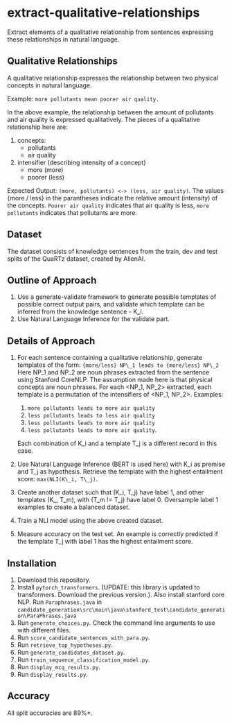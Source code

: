 # extract-qualitative-relationships
Extract elements of a qualitative relationship from sentences expressing these relationships in natural language.

## Qualitative Relationships
A qualitative relationship expresses the relationship between two physical concepts in natural language.

Example: `more pollutants mean poorer air quality.`

In the above example, the relationship between the amount of pollutants and air quality is expressed qualitatively. The pieces of a qualitative relationship here are:

1. concepts:
	- pollutants
	- air quality
2. intensifier (describing intensity of a concept)
	- more (more)
	- poorer (less)

Expected Output: `(more, pollutants) <-> (less, air quality)`. The values {more / less} in the parantheses indicate the relative amount (intensity) of the concepts. `Poorer air quality` indicates that air quality is less, `more pollutants` indicates that pollutants are more.

## Dataset
The dataset consists of knowledge sentences from the train, dev and test splits of the QuaRTz dataset, created by AllenAI.

## Outline of Approach
1. Use a generate-validate framework to generate possible templates of possible correct output pairs, and validate which template can be inferred from the knowledge sentence - K\_i.
2. Use Natural Language Inference for the validate part.

## Details of Approach
1. For each sentence containing a qualitative relationship, generate templates of the form:
	`{more/less} NP\_1 leads to {more/less} NP\_2` Here NP\_1 and NP\_2 are noun phrases extracted from the sentence using Stanford CoreNLP. The assumption made here is that physical concepts are noun phrases. For each <NP\_1, NP\_2> extracted, each template is a permutation of the intensifiers of <NP\_1, NP\_2>.
	Examples: 
	1. `more pollutants leads to more air quality`
	2. `less pollutants leads to less air quality`
	3. `less pollutants leads to more air quality`
	4. `less pollutants leads to more air quality`.

	Each combination of K\_i and a template T\_j is a different record in this case.

2. Use Natural Language Inference (BERT is used here) with K\_i as premise and T\_j as hypothesis. Retrieve the template with the highest entailment score: `max(NLI(K\_i, T\_j)`.

3. Create another dataset such that (K\_i, T\_j) have label 1, and other templates (K\_, T\_m), with (T\_m != T\_j) have label 0. Oversample label 1 examples to create a balanced dataset.

4. Train a NLI model using the above created dataset.

5. Measure accuracy on the test set. An example is correctly predicted if the template T\_j with label 1 has the highest entailment score.

## Installation
1. Download this repository.
2. Install `pytorch_transformers`. (UPDATE: this library is updated to transformers. Download the previous version.). Also install stanford core NLP. Run `Paraphrases.java` in `candidate_generation\src\main\java\stanford_test\candidate_generation\ParaPhrases.java`
3. Run `generate_choices.py`. Check the command line arguments to use with different files.
4. Run `score_candidate_sentences_with_para.py`.
5. Run `retrieve_top_hypotheses.py`.
6. Run `generate_candidates_dataset.py`.
7. Run `train_sequence_classification_model.py`.
8. Run `display_mcq_results.py`.
9. Run `display_results.py`.

## Accuracy
All split accuracies are 89%+.
